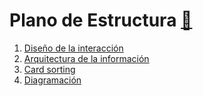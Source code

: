 # Plano de Estructura [:page_facing_up:](UX3-estructura.pdf)

1. [Diseño de la interacción](interaccion.md)
2. [Arquitectura de la información](arquitectura-informacion.md)
3. [Card sorting](cardsorting.md)
4. [Diagramación](diagramacion.md)